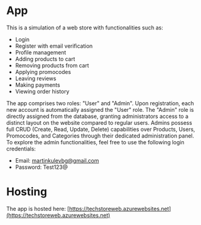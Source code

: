 # App
This is a simulation of a web store with functionalities such as: 
- Login
- Register with email verification
- Profile management
- Adding products to cart
- Removing products from cart
- Applying promocodes
- Leaving reviews
- Making payments
- Viewing order history

The app comprises two roles: "User" and "Admin". Upon registration, each new account is automatically assigned the "User" role. The "Admin" role is directly assigned from the database, granting administrators access to a distinct layout on the website compared to regular users. Admins possess full CRUD (Create, Read, Update, Delete) capabilities over Products, Users, Promocodes, and Categories through their dedicated administration panel.
To explore the admin functionalities, feel free to use the following login credentials:
- Email: martinkulevbg@gmail.com
- Password: Test123@

# Hosting
The app is hosted here: [https://techstoreweb.azurewebsites.net](https://techstoreweb.azurewebsites.net)
